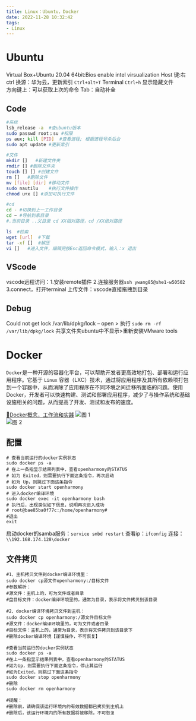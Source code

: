 ```yaml
---
title: Linux：Ubuntu，Docker
date: 2022-11-28 10:32:42
tags:
- Linux
---
```

# Ubuntu
Virtual Box+Ubuntu 20.04
64bit:Bios enable intel virsualization
Host 键:右ctrl
换源：华为云，更新索引
``Ctrl+alt+T``	Terminal
``Ctrl+h``	显示隐藏文件   
方向键上：可以获取上次的命令
Tab：自动补全
## Code
```sh
#系统
lsb_release -a  #查ubuntu版本    
sudo passwd root；su	#权限
ps aux; kill [PID]  #查看进程; 根据进程号杀后台
sudo apt update	#更新索引

#文件
mkdir []   #新建文件夹  
rmdir [] #删除文件夹    
touch [] [] #创建文件
rm []   #删除文件
mv [file] [dir] #移动文件
sudo nautilu	#执行文件操作    
chmod u+x [] #添加可执行文件

#cd
cd - #切换到上一工作目录
cd ~ #导航到家目录
#.当前目录 ..父目录 cd XX相对路径，cd /XX绝对路径

ls	#检索
wget [url]  #下载
tar -xf []  #解压
vi []   #进入文件，编辑完按Esc返回命令模式，输入：x 退出
```
## VScode
vscode远程访问：1.安装remote插件 2.连接服务器``ssh ywang85@she1-w50502`` 3.connect，打开terminal
上传文件：vscode直接拖拽到目录

## Debug
Could not get lock /var/lib/dpkg/lock – open > 执行 ``sudo rm -rf /var/lib/dpkg/lock``
共享文件夹ubuntu中不显示>重新安装VMware tools
 

# Docker
`Docker`是一种开源的容器化平台，可以帮助开发者更高效地打包、部署和运行应用程序。它基于 `Linux` 容器（LXC）技术，通过将应用程序及其所有依赖项打包到一个容器中，从而消除了应用程序在不同环境之间迁移所面临的问题。使用Docker，开发者可以快速构建、测试和部署应用程序，减少了与操作系统和基础设施相关的问题，从而提高了开发、测试和发布的速度。

[🐳Docker概念，工作流和实践](https://www.bilibili.com/video/BV1MR4y1Q738/)
![图 1](https://raw.sevencdn.com/Arrowes/Arrowes-Blogbackup/main/images/Linux1.png)  
![图 2](https://raw.sevencdn.com/Arrowes/Arrowes-Blogbackup/main/images/Linux2.png)  

## 配置
```shell
# 查看当前运⾏的docker实例状态 
sudo docker ps -a 
# 在上⼀条指显示结果列表中，查看openharmony的STATUS
# 如为 Exited，则需要执⾏下⾯这条指令，再次启动 
# 如为 Up，则跳过下⾯这条指令 
sudo docker start openharmony
# 进⼊docker编译环境 
sudo docker exec -it openharmony bash 
# 执⾏后，出现类似如下信息，说明再次进⼊成功 
# root@bae85ba0f77c:/home/openharmony#
#退出
exit
```
启动docker的samba服务：``service smbd restart``
查看ip：``ifconfig``
连接：``\\192.168.174.128\docker``

## 文件拷贝
```shell
#1、主机拷贝文件到docker编译环境里：
sudo docker cp源文件openharmony:/目标文件
#参数解析：
#源文件：主机上的，可为文件或者目录
#盘目标文件：docker编译环境里的，通常为目录，表示将文件拷贝到该目录

#2、docker编译环境拷贝文件到主机：
sudo docker cp openharmony:/源文件目标文件
#源文件：docker编译环境里的，可为文件或者目录
#目标文件：主机上的，通常为目录，表示将文件拷贝到该目录下
#删除docker编译环境【谨慎操作，不可恢复】

#查看当前运行的docker实例状态
sudo docker ps -a
#在上一条指显示结果列表中，查看openharmony的STATUS
#如为Up，则需要执行下面这条指令，停止其运行
#如为Exited，则跳过下面这条指令
sudo docker stop openharmony
#删除
sudo docker rm openharmony

#提醒：
#删除前，请确保该运行环境内的有效数据都已拷贝到主机上
#删除后，该运行环境内的所有数据将被移除，不可恢复
```